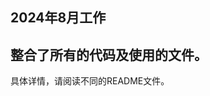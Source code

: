 2024年8月工作
---------------------------
整合了所有的代码及使用的文件。
---------------------------
具体详情，请阅读不同的README文件。
